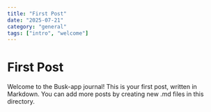 ```yaml
---
title: "First Post"
date: "2025-07-21"
category: "general"
tags: ["intro", "welcome"]
---
```


# First Post

Welcome to the Busk-app journal! This is your first post, written in Markdown. You can add more posts by creating new .md files in this directory.
